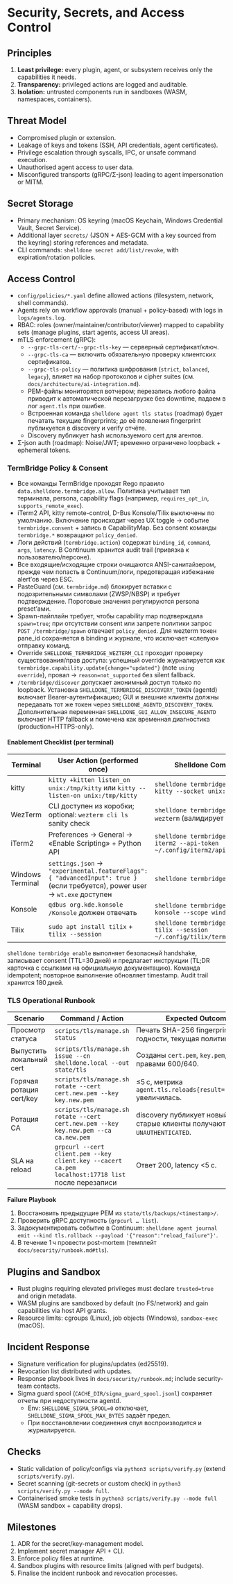 # Security, Secrets, and Access Control

## Principles
1. **Least privilege:** every plugin, agent, or subsystem receives only the capabilities it needs.
2. **Transparency:** privileged actions are logged and auditable.
3. **Isolation:** untrusted components run in sandboxes (WASM, namespaces, containers).

## Threat Model
- Compromised plugin or extension.
- Leakage of keys and tokens (SSH, API credentials, agent certificates).
- Privilege escalation through syscalls, IPC, or unsafe command execution.
- Unauthorised agent access to user data.
- Misconfigured transports (gRPC/Σ-json) leading to agent impersonation or MITM.

## Secret Storage
- Primary mechanism: OS keyring (macOS Keychain, Windows Credential Vault, Secret Service).
- Additional layer `secrets/` (JSON + AES-GCM with a key sourced from the keyring) storing references and metadata.
- CLI commands: `shelldone secret add/list/revoke`, with expiration/rotation policies.

## Access Control
- `config/policies/*.yaml` define allowed actions (filesystem, network, shell commands).
- Agents rely on workflow approvals (manual + policy-based) with logs in `logs/agents.log`.
- RBAC: roles (owner/maintainer/contributor/viewer) mapped to capability sets (manage plugins, start agents, access UI areas).
- mTLS enforcement (gRPC):
  - `--grpc-tls-cert/--grpc-tls-key` — серверный сертификат/ключ.
  - `--grpc-tls-ca` — включить обязательную проверку клиентских сертификатов.
  - `--grpc-tls-policy` — политика шифрования (`strict`, `balanced`, `legacy`), влияет на набор протоколов и cipher suites (см. `docs/architecture/ai-integration.md`).
  - PEM-файлы мониторятся вотчером; перезапись любого файла приводит к автоматической перезагрузке без downtime, падаем в лог `agent.tls` при ошибке.
  - Встроенная команда `shelldone agent tls status` (roadmap) будет печатать текущие fingerprints; до её появления fingerprint публикуется в discovery и verify отчёте.
  - Discovery публикует hash используемого cert для агентов.
- Σ-json auth (roadmap): Noise/JWT; временно ограничено loopback + ephemeral tokens.

### TermBridge Policy & Consent
- Все команды TermBridge проходят Rego правило `data.shelldone.termbridge.allow`. Политика учитывает тип терминала, persona, capability flags (например, `requires_opt_in`, `supports_remote_exec`).
- iTerm2 API, kitty remote-control, D-Bus Konsole/Tilix выключены по умолчанию. Включение происходит через UX toggle → событие `termbridge.consent` + запись в CapabilityMap. Без consent команды `termbridge.*` возвращают `policy_denied`.
- Логи действий (`termbridge.action`) содержат `binding_id`, `command`, `args`, `latency`. В Continuum хранится audit trail (привязка к пользователю/персоне).
- Все входящие/исходящие строки очищаются ANSI-санитайзером, прежде чем попасть в Continuum/логи, предотвращая избежание alert’ов через ESC.
- PasteGuard (см. `termbridge.md`) блокирует вставки с подозрительными символами (ZWSP/NBSP) и требует подтверждение. Пороговые значения регулируются persona preset’ами.
- Spawn-пайплайн требует, чтобы capability map подтверждала `spawn=true`; при отсутствии consent или запрете политики запрос `POST /termbridge/spawn` отвечает `policy_denied`. Для wezterm токен pane_id сохраняется в binding и журнале, что исключает «слепую» отправку команд.
- Override `SHELLDONE_TERMBRIDGE_WEZTERM_CLI` проходит проверку существования/прав доступа: успешный override журналируется как `termbridge.capability.update{change="updated"}` (note `using override`), провал → `reason=not_supported` без silent fallback.
- `/termbridge/discover` допускает анонимный доступ только по loopback. Установка `SHELLDONE_TERMBRIDGE_DISCOVERY_TOKEN` (agentd) включает Bearer-аутентификацию; GUI и внешние клиенты должны передавать тот же токен через `SHELLDONE_AGENTD_DISCOVERY_TOKEN`. Дополнительная переменная `SHELLDONE_GUI_ALLOW_INSECURE_AGENTD` включает HTTP fallback и помечена как временная диагностика (production=HTTPS-only).

#### Enablement Checklist (per terminal)

| Terminal | User Action (performed once) | Shelldone Command | Audit Signal |
|----------|-----------------------------|-------------------|--------------|
| kitty | `kitty +kitten listen_on unix:/tmp/kitty` или `kitty --listen-on unix:/tmp/kitty` | `shelldone termbridge enable kitty --socket unix:/tmp/kitty` | `termbridge.consent{terminal="kitty"}` |
| WezTerm | CLI доступен из коробки; optional: `wezterm cli ls` sanity check | `shelldone termbridge enable wezterm` (валидирует CLI/pipe) | `termbridge.consent{terminal="wezterm"}` |
| iTerm2 | Preferences → General → «Enable Scripting» + Python API | `shelldone termbridge enable iterm2 --api-token ~/.config/iterm2/api.json` | `termbridge.consent{terminal="iterm2"}` |
| Windows Terminal | `settings.json` → `"experimental.featureFlags": { "advancedInput": true }` (если требуется), power user → `wt.exe` доступен | `shelldone termbridge enable wt` | `termbridge.consent{terminal="wt"}` |
| Konsole | `qdbus org.kde.konsole /Konsole` должен отвечать | `shelldone termbridge enable konsole --scope window` | `termbridge.consent{terminal="konsole"}` |
| Tilix | `sudo apt install tilix` + `tilix --session` | `shelldone termbridge enable tilix --session ~/.config/tilix/termbridge.json` | `termbridge.consent{terminal="tilix"}` |

`shelldone termbridge enable` выполняет безопасный handshake, записывает consent (TTL=30 дней) и предлагает инструкции (TL;DR карточка с ссылками на официальную документацию). Команда idempotent; повторное выполнение обновляет timestamp. Audit trail хранится 180 дней.

### TLS Operational Runbook

| Scenario | Command / Action | Expected Outcome | Escalation |
|----------|------------------|------------------|------------|
| Просмотр статуса | `scripts/tls/manage.sh status` | Печать SHA-256 fingerprint, сроки годности, текущая политика (`strict|balanced|legacy`). | Несовпадение с discovery → инцидент `SEC::TLS`. |
| Выпустить локальный cert | `scripts/tls/manage.sh issue --cn shelldone.local --out state/tls` | Созданы `cert.pem`, `key.pem`, `ca.pem` с правами 600/640. | Промышленные сертификаты: запрос PKI owner, ADR с TTL. |
| Горячая ротация cert/key | `scripts/tls/manage.sh rotate --cert cert.new.pem --key key.new.pem` | ≤5 с, метрика `agent.tls.reloads{result="success"}` увеличилась. | При `agent.tls.reload_errors` → откат и SEC incident. |
| Ротация CA | `scripts/tls/manage.sh rotate --cert cert.new.pem --key key.new.pem --ca ca.new.pem` | discovery публикует новый hash, старые клиенты получают `UNAUTHENTICATED`. | Если нужны параллельные CA → ADR и временный dual-stack. |
| SLA на reload | `grpcurl --cert client.pem --key client.key --cacert ca.pem localhost:17718 list` после перезаписи | Ответ 200, latency <5 с. | >5 с → создать issue `SEC-RELOAD-LATENCY`. |

**Failure Playbook**
1. Восстановить предыдущие PEM из `state/tls/backups/<timestamp>/`.  
2. Проверить gRPC доступность (`grpcurl … list`).  
3. Задокументировать событие в Continuum: `shelldone agent journal emit --kind tls.rollback --payload '{"reason":"reload_failure"}'`.  
4. В течение 1 ч провести post-mortem (темплейт `docs/security/runbook.md#tls`).

## Plugins and Sandbox
- Rust plugins requiring elevated privileges must declare `trusted=true` and origin metadata.
- WASM plugins are sandboxed by default (no FS/network) and gain capabilities via host API grants.
- Resource limits: cgroups (Linux), job objects (Windows), `sandbox-exec` (macOS).

## Incident Response
- Signature verification for plugins/updates (ed25519).
- Revocation list distributed with updates.
- Response playbook lives in `docs/security/runbook.md`; include security-team contacts.
- Sigma guard spool (`CACHE_DIR/sigma_guard_spool.jsonl`) сохраняет отчеты при недоступности agentd.
  - Env: `SHELLDONE_SIGMA_SPOOL=0` отключает, `SHELLDONE_SIGMA_SPOOL_MAX_BYTES` задаёт предел.
  - При восстановлении соединения спул воспроизводится и журналируется.

## Checks
- Static validation of policy/configs via `python3 scripts/verify.py` (extend `scripts/verify.py`).
- Secret scanning (git-secrets or custom check) in `python3 scripts/verify.py --mode full`.
- Containerised smoke tests in `python3 scripts/verify.py --mode full` (WASM sandbox + capability drops).

## Milestones
1. ADR for the secret/key-management model.
2. Implement secret manager API + CLI.
3. Enforce policy files at runtime.
4. Sandbox plugins with resource limits (aligned with perf budgets).
5. Finalise the incident runbook and revocation processes.
